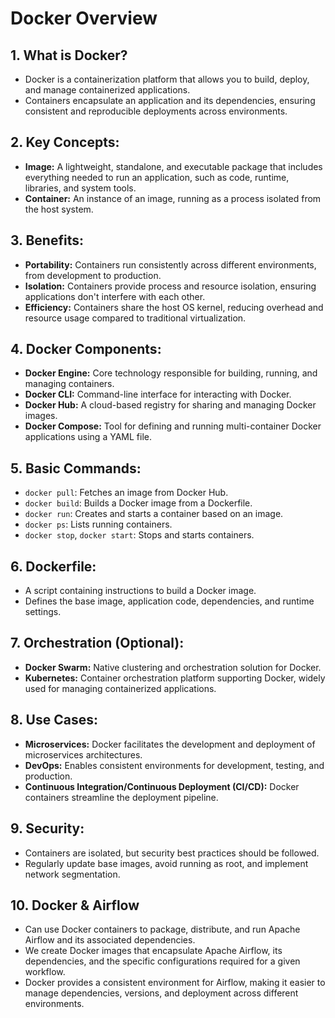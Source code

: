 # Docker Overview

## 1. What is Docker?

- Docker is a containerization platform that allows you to build, deploy, and manage containerized applications.
- Containers encapsulate an application and its dependencies, ensuring consistent and reproducible deployments across environments.

## 2. Key Concepts:

- **Image:** A lightweight, standalone, and executable package that includes everything needed to run an application, such as code, runtime, libraries, and system tools.
- **Container:** An instance of an image, running as a process isolated from the host system.

## 3. Benefits:

- **Portability:** Containers run consistently across different environments, from development to production.
- **Isolation:** Containers provide process and resource isolation, ensuring applications don't interfere with each other.
- **Efficiency:** Containers share the host OS kernel, reducing overhead and resource usage compared to traditional virtualization.

## 4. Docker Components:

- **Docker Engine:** Core technology responsible for building, running, and managing containers.
- **Docker CLI:** Command-line interface for interacting with Docker.
- **Docker Hub:** A cloud-based registry for sharing and managing Docker images.
- **Docker Compose:** Tool for defining and running multi-container Docker applications using a YAML file.

## 5. Basic Commands:

- `docker pull`: Fetches an image from Docker Hub.
- `docker build`: Builds a Docker image from a Dockerfile.
- `docker run`: Creates and starts a container based on an image.
- `docker ps`: Lists running containers.
- `docker stop`, `docker start`: Stops and starts containers.

## 6. Dockerfile:

- A script containing instructions to build a Docker image.
- Defines the base image, application code, dependencies, and runtime settings.

## 7. Orchestration (Optional):

- **Docker Swarm:** Native clustering and orchestration solution for Docker.
- **Kubernetes:** Container orchestration platform supporting Docker, widely used for managing containerized applications.

## 8. Use Cases:

- **Microservices:** Docker facilitates the development and deployment of microservices architectures.
- **DevOps:** Enables consistent environments for development, testing, and production.
- **Continuous Integration/Continuous Deployment (CI/CD):** Docker containers streamline the deployment pipeline.

## 9. Security:

- Containers are isolated, but security best practices should be followed.
- Regularly update base images, avoid running as root, and implement network segmentation.

## 10. Docker & Airflow

- Can use Docker containers to package, distribute, and run Apache Airflow and its associated dependencies. 
- We create Docker images that encapsulate Apache Airflow, its dependencies, and the specific configurations required for a given workflow.
- Docker provides a consistent environment for Airflow, making it easier to manage dependencies, versions, and deployment across different environments. 
